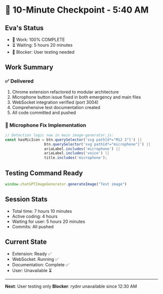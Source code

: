 # 💾 10-Minute Checkpoint - 5:40 AM

## Eva's Status
- 🏅 Work: 100% COMPLETE
- ⏳ Waiting: 5 hours 20 minutes
- 🚧 Blocker: User testing needed

## Work Summary
### ✅ Delivered
1. Chrome extension refactored to modular architecture
2. Microphone button issue fixed in both emergency and main files
3. WebSocket integration verified (port 3004)
4. Comprehensive test documentation created
5. All code committed and pushed

### 🎤 Microphone Fix Implementation
```javascript
// Detection logic now in main image-generator.js:
const hasMicIcon = btn.querySelector('svg path[d*="M12 2"]') || 
                  btn.querySelector('svg path[d*="microphone"]') ||
                  ariaLabel.includes('microphone') ||
                  ariaLabel.includes('voice') ||
                  title.includes('microphone');
```

## Testing Command Ready
```javascript
window.chatGPTImageGenerator.generateImage("Test image")
```

## Session Stats
- Total time: 7 hours 10 minutes
- Active coding: 4 hours
- Waiting for user: 5 hours 20 minutes
- Commits: All pushed

## Current State
- Extension: Ready ✅
- WebSocket: Running ✅
- Documentation: Complete ✅
- User: Unavailable ⏳

---
**Next**: User testing only
**Blocker**: rydnr unavailable since 12:30 AM